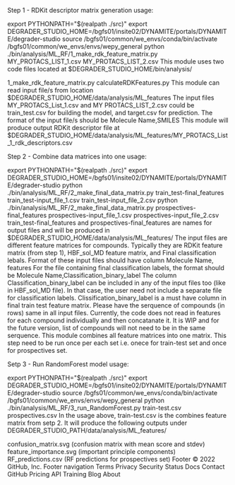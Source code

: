 Step 1 - RDKit descriptor matrix generation
usage:

export PYTHONPATH="$(realpath ./src)"
export DEGRADER_STUDIO_HOME=/bgfs01/insite02/DYNAMITE/portals/DYNAMITE/degrader-studio
source /bgfs01/common/we_envs/conda/bin/activate /bgfs01/common/we_envs/envs/wepy_general
python ./bin/analysis/ML_RF/1_make_rdk_feature_matrix.py MY_PROTACS_LIST_1.csv MY_PROTACS_LIST_2.csv
This module uses two code files located at $DEGRADER_STUDIO_HOME/bin/analysis/

1_make_rdk_feature_matrix.py
calculateRDKFeatures.py
This module can read input file/s from location $DEGRADER_STUDIO_HOME/data/analysis/ML_features The input files MY_PROTACS_List_1.csv and MY PROTACS_LIST_2.csv could be train_test.csv for building the model, and target.csv for prediction. The format of the input file/s should be Molecule Name,SMILES This module will produce output RDKit descriptor file at $DEGRADER_STUDIO_HOME/data/analysis/ML_features/MY_PROTACS_List_1_rdk_descriptors.csv

Step 2 - Combine data matrices into one
usage:

export PYTHONPATH="$(realpath ./src)"
export DEGRADER_STUDIO_HOME=/bgfs01/insite02/DYNAMITE/portals/DYNAMITE/degrader-studio
python ./bin/analysis/ML_RF/2_make_final_data_matrix.py train_test-final_features train_test-input_file_1.csv train_test-input_file_2.csv
python ./bin/analysis/ML_RF/2_make_final_data_matrix.py prospectives-final_features prospectives-input_file_1.csv prospectives-input_file_2.csv
train_test-final_features and prospectives-final_features are names for output files and will be produced in $DEGRADER_STUDIO_HOME/data/analysis/ML_features/ The input files are different feature matrices for compounds. Typically they are RDKit feature matrix (from step 1), HBF_sol_MD feature matrix, and Final classification lebals. Format of these input files should have column Molecule Name, features For the file containing final classification labels, the format should be Molecule Name,Classification_binary_label The column Classification_binary_label can be included in any of the input files too (like in HBF_sol_MD file). In that case, the user need not include a separate file for classification labels. Clissification_binary_label is a must have column in final train test feature matrix. Please have the serquence of compounds (in rows) same in all input files. Currently, the code does not read in features for each compound individually and then concatanate it. It is WIP and for the future version, list of compounds will not need to be in the same serquence. This module combines all feature matrices into one matrix. This step need to be run once per each set i.e. onece for train-test set and once for prospectives set.

Setp 3 - Run RandomForest model
usage:

export PYTHONPATH="$(realpath ./src)"
export DEGRADER_STUDIO_HOME=/bgfs01/insite02/DYNAMITE/portals/DYNAMITE/degrader-studio
source /bgfs01/common/we_envs/conda/bin/activate /bgfs01/common/we_envs/envs/wepy_general
python ./bin/analysis/ML_RF/3_run_RandomForest.py train-test.csv prospectives.csv
In the usage above, train-test.csv is the combines feature matrix from setp 2. It will produce the following outputs under DEGRADER_STUDIO_PATH/data/analysis/ML_features/

confusion_matrix.svg (confusion matrix with mean score and stdev)
feature_importance.svg (important principle components)
RF_predictions.csv (RF predictions for prospectives set)
Footer
© 2022 GitHub, Inc.
Footer navigation
Terms
Privacy
Security
Status
Docs
Contact GitHub
Pricing
API
Training
Blog
About
